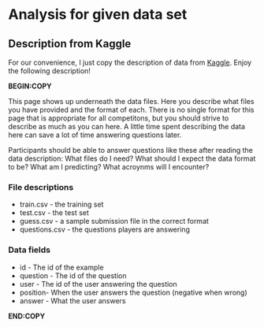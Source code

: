 # Analysis for given data set

## Description from Kaggle
For our convenience, I just copy the description of data from [Kaggle](https://inclass.kaggle.com/c/when-they-buzz2/data). Enjoy the following description!

**BEGIN:COPY**

This page shows up underneath the data files. Here you describe what files you have provided and the format of each. There is no single format for this page that is appropriate for all competitons, but you should strive to describe as much as you can here. A little time spent describing the data here can save a lot of time answering questions later.

Participants should be able to answer questions like these after reading the data description: What files do I need? What should I expect the data format to be? What am I predicting? What acroynms will I encounter?

### File descriptions
* train.csv - the training set
* test.csv - the test set
* guess.csv - a sample submission file in the correct format
* questions.csv - the questions players are answering

### Data fields
* id - The id of the example
* question - The id of the question
* user - The id of the user answering the question
* position- When the user answers the question (negative when wrong)
* answer - What the user answers

**END:COPY**